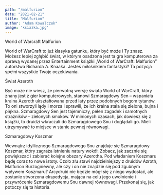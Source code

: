 ```yaml
---
path: "/malfurion"
date: "2021-02-21"
title: "Malfurion"
author: "Adam Kowalczuk"
image: 'ksiazka.jpg'
---
```

World of Warcraft Malfurion

World of WarCraft to już klasyka gatunku, który być może i Ty znasz. Możesz lepiej zgłębić świat, w którym osadzona jest ta gra komputerowa za sprawą wydanej przez Entertainment książki „World of WarCraft: Malfurion” autorstwa Richarda A. Knaaka. Jesteś miłośnikiem fantastyki? Ta pozycja spełni wszystkie Twoje oczekiwania.

Świat Azeroth

Być może nie wiesz, że pierwotną wersję świata World of WarCraft, który znany jest z gier komputerowych, stanowi Szmaragdowy Sen – wspaniała kraina Azeroth ukształtowana przed laty przez podobnych bogom tytanów. To oni stworzyli lądy i morza i sprawili, że ich kraina stała się zielona, bujna i piękna. Szmaragdowy Sen jest tajemniczy, pełen zagadek i samotnych strażników – zielonych smoków. W minionych czasach, jak dowiesz się z książki, to druidzi wkraczali do Szmaragdowego Snu i doglądali go. Mieli utrzymywać to miejsce w stanie pewnej równowagi.

Szmaragdowy Koszmar

Wewnątrz idyllicznego Szmaragdowego Snu znajduje się Szmaragdowy Koszmar, który zagraża istnieniu natury wokół. Zobacz, jak zacznie się powiększać i zabierać kolejne obszary Azerotha. Pod władaniem Koszmaru będę coraz to nowe istoty. Czoło złu stawi najdzielniejszy z druidów Azroth, Malfurion Burzogniewny, ale czy i on nie znajdzie się pod zgubnym wpływem Koszmaru? Arcydruid nie będzie mógł się z niego wydostać, ale zostanie stworzona ekspedycja, mająca na celu jego uwolnienie i przywrócenie Szmaragdowemu Snu dawnej równowagi. Przekonaj się, jak potoczy się ta historia.
